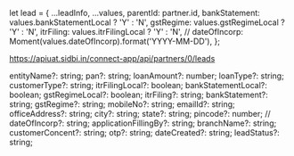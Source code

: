 let lead = {
                  ...leadInfo,
                  ...values,
                  parentId: partner.id,
                  bankStatement: values.bankStatementLocal ? 'Y' : 'N',
                  gstRegime: values.gstRegimeLocal ? 'Y' : 'N',
                  itrFiling: values.itrFilingLocal ? 'Y' : 'N',
                  // dateOfIncorp: Moment(values.dateOfIncorp).format('YYYY-MM-DD'),
                };

https://apiuat.sidbi.in/connect-app/api/partners/0/leads





 entityName?: string;
  pan?: string;
  loanAmount?: number;
  loanType?: string;
  customerType?: string;
  itrFilingLocal?: boolean;
  bankStatementLocal?: boolean;
  gstRegimeLocal?: boolean;
  itrFiling?: string;
  bankStatement?: string;
  gstRegime?: string;
  mobileNo?: string;
  emailId?: string;
  officeAddress?: string;
  city?: string;
  state?: string;
  pincode?: number;
  // dateOfIncorp?: string;
  applicationFillingBy?: string;
  branchName?: string;
  customerConcent?: string;
  otp?: string;
  dateCreated?: string;
  leadStatus?: string;
  
  
